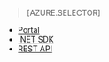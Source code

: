 > [AZURE.SELECTOR]
- [Portal](/documentation/articles/media-services-manage-content#publish/)
- [.NET SDK](/documentation/articles/media-services-deliver-streaming-content/)
- [REST API](/documentation/articles/media-services-rest-deliver-streaming-content)
